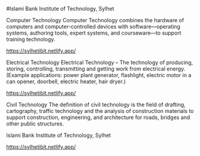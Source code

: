 #Islami Bank Institute of Technology, Sylhet

Computer Technology
Computer Technology combines the hardware of computers and computer-controlled devices with software—operating systems, authoring tools, expert systems, and courseware—to support training technology.

https://sylhetibit.netlify.app/

Electrical Technology
Electrical Technology – The technology of producing, storing, controlling, transmitting and getting work from electrical energy. (Example applications: power plant generator, flashlight, electric motor in a can opener, doorbell, electric heater, hair dryer.)

https://sylhetibit.netlify.app/

Civil Technology
The definition of civil technology is the field of drafting, cartography, traffic technology and the analysis of construction materials to support construction, engineering, and architecture for roads, bridges and other public structures.


Islami Bank Institute of Technology, Sylhet

https://sylhetibit.netlify.app/